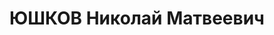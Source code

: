 ---
title: ЮШКОВ Николай Матвеевич
description: "род. 1905, с. Новоселово Новоселовско-го р. Красноярского края, прож.\
  \ г. Тайшет Иркутской обл., зам. директора леспромхоза, низшее, б/п, русский. \n\
  \  Арест. 15.05.37 по ст. 58-7, 8, 11. Осужд. ВК ВС СССР от 24.10.37 г. Расстрелян\
  \ 24.10.37 г. \n  Реабилитирован 15.06.57 г."
---